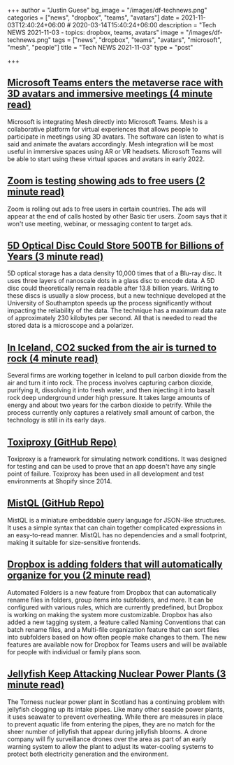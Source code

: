 +++
author = "Justin Guese"
bg_image = "/images/df-technews.png"
categories = ["news", "dropbox", "teams", "avatars"]
date = 2021-11-03T12:40:24+06:00 # 2020-03-14T15:40:24+06:00
description = "Tech NEWS 2021-11-03 - topics: dropbox, teams, avatars"
image = "/images/df-technews.png"
tags = ["news", "dropbox", "teams", "avatars", "microsoft", "mesh", "people"]
title = "Tech NEWS 2021-11-03"
type = "post"

+++

## [Microsoft Teams enters the metaverse race with 3D avatars and immersive meetings (4 minute read)](https://www.theverge.com/2021/11/2/22758974/microsoft-teams-metaverse-mesh-3d-avatars-meetings-features?scrolla=5eb6d68b7fedc32c19ef33b4)

Microsoft is integrating Mesh directly into Microsoft Teams. Mesh is a collaborative platform for virtual experiences that allows people to participate in meetings using 3D avatars. The software can listen to what is said and animate the avatars accordingly. Mesh integration will be most useful in immersive spaces using AR or VR headsets. Microsoft Teams will be able to start using these virtual spaces and avatars in early 2022.

## [Zoom is testing showing ads to free users (2 minute read)](https://www.theverge.com/2021/11/2/22759014/zoom-free-tier-ads-browser-advertising-pilot?scrolla=5eb6d68b7fedc32c19ef33b4)

Zoom is rolling out ads to free users in certain countries. The ads will appear at the end of calls hosted by other Basic tier users. Zoom says that it won't use meeting, webinar, or messaging content to target ads.

## [5D Optical Disc Could Store 500TB for Billions of Years (3 minute read)](https://www.extremetech.com/extreme/328700-5d-optical-disc-could-store-500tb-for-billions-of-years)

5D optical storage has a data density 10,000 times that of a Blu-ray disc. It uses three layers of nanoscale dots in a glass disc to encode data. A 5D disc could theoretically remain readable after 13.8 billion years. Writing to these discs is usually a slow process, but a new technique developed at the University of Southampton speeds up the process significantly without impacting the reliability of the data. The technique has a maximum data rate of approximately 230 kilobytes per second. All that is needed to read the stored data is a microscope and a polarizer.

## [In Iceland, CO2 sucked from the air is turned to rock (4 minute read)](https://techxplore.com/news/2021-11-iceland-co2-air.html)

Several firms are working together in Iceland to pull carbon dioxide from the air and turn it into rock. The process involves capturing carbon dioxide, purifying it, dissolving it into fresh water, and then injecting it into basalt rock deep underground under high pressure. It takes large amounts of energy and about two years for the carbon dioxide to petrify. While the process currently only captures a relatively small amount of carbon, the technology is still in its early days.

## [Toxiproxy (GitHub Repo)](https://github.com/Shopify/toxiproxy)

Toxiproxy is a framework for simulating network conditions. It was designed for testing and can be used to prove that an app doesn't have any single point of failure. Toxiproxy has been used in all development and test environments at Shopify since 2014.

## [MistQL (GitHub Repo)](https://github.com/evinism/mistql)

MistQL is a miniature embeddable query language for JSON-like structures. It uses a simple syntax that can chain together complicated expressions in an easy-to-read manner. MistQL has no dependencies and a small footprint, making it suitable for size-sensitive frontends.

## [Dropbox is adding folders that will automatically organize for you (2 minute read)](https://www.theverge.com/2021/11/2/22758519/dropbox-automated-folder-organization-file-rename)

Automated Folders is a new feature from Dropbox that can automatically rename files in folders, group items into subfolders, and more. It can be configured with various rules, which are currently predefined, but Dropbox is working on making the system more customizable. Dropbox has also added a new tagging system, a feature called Naming Conventions that can batch rename files, and a Multi-file organization feature that can sort files into subfolders based on how often people make changes to them. The new features are available now for Dropbox for Teams users and will be available for people with individual or family plans soon.

## [Jellyfish Keep Attacking Nuclear Power Plants (3 minute read)](https://www.vice.com/en/article/epx4mj/jellyfish-keep-attacking-nuclear-power-plants)

The Torness nuclear power plant in Scotland has a continuing problem with jellyfish clogging up its intake pipes. Like many other seaside power plants, it uses seawater to prevent overheating. While there are measures in place to prevent aquatic life from entering the pipes, they are no match for the sheer number of jellyfish that appear during jellyfish blooms. A drone company will fly surveillance drones over the area as part of an early warning system to allow the plant to adjust its water-cooling systems to protect both electricity generation and the environment.

